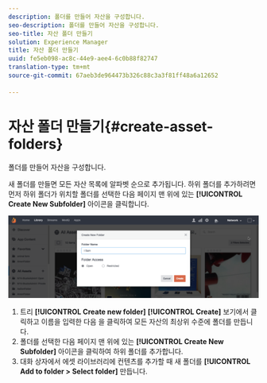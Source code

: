 ```yaml
---
description: 폴더를 만들어 자산을 구성합니다.
seo-description: 폴더를 만들어 자산을 구성합니다.
seo-title: 자산 폴더 만들기
solution: Experience Manager
title: 자산 폴더 만들기
uuid: fe5eb098-ac8c-44e9-aee4-6c0b88f82747
translation-type: tm+mt
source-git-commit: 67aeb3de964473b326c88c3a3f81ff48a6a12652

---
```



# 자산 폴더 만들기{#create-asset-folders}

폴더를 만들어 자산을 구성합니다.

새 폴더를 만들면 모든 자산 목록에 알파벳 순으로 추가됩니다. 하위 폴더를 추가하려면 먼저 하위 폴더가 위치할 폴더를 선택한 다음 페이지 맨 위에 있는 **[!UICONTROL Create New Subfolder]** 아이콘을 클릭합니다.

![](assets/LibraryNewFolder-1024x338.png)

1. 트리 **[!UICONTROL Create new folder]** **[!UICONTROL Create]** 보기에서 클릭하고 이름을 입력한 다음 을 클릭하여 모든 자산의 최상위 수준에 폴더를 만듭니다.
1. 폴더를 선택한 다음 페이지 맨 위에 있는 **[!UICONTROL Create New Subfolder]** 아이콘을 클릭하여 하위 폴더를 추가합니다.
1. 대화 상자에서 에셋 라이브러리에 컨텐츠를 추가할 때 새 폴더를 **[!UICONTROL Add to folder > Select folder]** 만듭니다.
